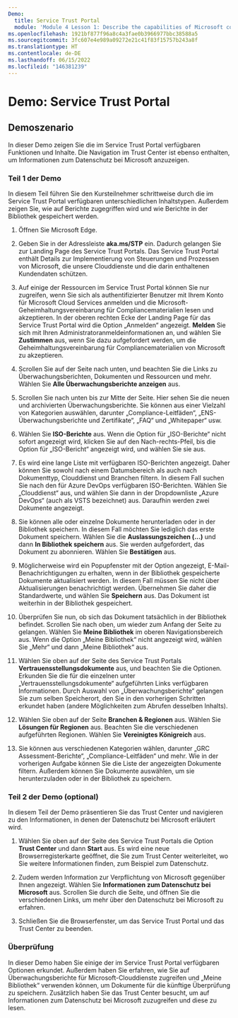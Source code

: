 ```yaml
---
Demo:
  title: Service Trust Portal
  module: 'Module 4 Lesson 1: Describe the capabilities of Microsoft compliance solutions: Describe the compliance management capabilities of Microsoft'
ms.openlocfilehash: 1921bf877f96a8c4a3fae0b3966977bbc38588a5
ms.sourcegitcommit: 3fc607e4e989a09272e21c41f83f15757b243a8f
ms.translationtype: HT
ms.contentlocale: de-DE
ms.lasthandoff: 06/15/2022
ms.locfileid: "146381239"
---
```

# <a name="demo-service-trust-portal"></a>Demo: Service Trust Portal

## <a name="demo-scenario"></a>Demoszenario

In dieser Demo zeigen Sie die im Service Trust Portal verfügbaren Funktionen und Inhalte. Die Navigation im Trust Center ist ebenso enthalten, um Informationen zum Datenschutz bei Microsoft anzuzeigen.

### <a name="demo-part-1"></a>Teil 1 der Demo

In diesem Teil führen Sie den Kursteilnehmer schrittweise durch die im Service Trust Portal verfügbaren unterschiedlichen Inhaltstypen. Außerdem zeigen Sie, wie auf Berichte zugegriffen wird und wie Berichte in der Bibliothek gespeichert werden.

1. Öffnen Sie Microsoft Edge.

1. Geben Sie in der Adressleiste **aka.ms/STP** ein. Dadurch gelangen Sie zur Landing Page des Service Trust Portals. Das Service Trust Portal enthält Details zur Implementierung von Steuerungen und Prozessen von Microsoft, die unsere Clouddienste und die darin enthaltenen Kundendaten schützen.

1. Auf einige der Ressourcen im Service Trust Portal können Sie nur zugreifen, wenn Sie sich als authentifizierter Benutzer mit Ihrem Konto für Microsoft Cloud Services anmelden und die Microsoft-Geheimhaltungsvereinbarung für Compliancematerialien lesen und akzeptieren. In der oberen rechten Ecke der Landing Page für das Service Trust Portal wird die Option „Anmelden“ angezeigt.  **Melden** Sie sich mit Ihren Administratoranmeldeinformationen an, und wählen Sie **Zustimmen** aus, wenn Sie dazu aufgefordert werden, um die Geheimhaltungsvereinbarung für Compliancematerialien von Microsoft zu akzeptieren.

1. Scrollen Sie auf der Seite nach unten, und beachten Sie die Links zu Überwachungsberichten, Dokumenten und Ressourcen und mehr.  Wählen Sie **Alle Überwachungsberichte anzeigen** aus.

1. Scrollen Sie nach unten bis zur Mitte der Seite. Hier sehen Sie die neuen und archivierten Überwachungsberichte.  Sie können aus einer Vielzahl von Kategorien auswählen, darunter „Compliance-Leitfäden“, „ENS-Überwachungsberichte und Zertifikate“, „FAQ“ und „Whitepaper“ usw.

1. Wählen Sie **ISO-Berichte** aus.  Wenn die Option für „ISO-Berichte“ nicht sofort angezeigt wird, klicken Sie auf den Nach-rechts-Pfeil, bis die Option für „ISO-Bericht“ angezeigt wird, und wählen Sie sie aus.

1. Es wird eine lange Liste mit verfügbaren ISO-Berichten angezeigt. Daher können Sie sowohl nach einem Datumsbereich als auch nach Dokumenttyp, Clouddienst und Branchen filtern.  In diesem Fall suchen Sie nach den für Azure DevOps verfügbaren ISO-Berichten.  Wählen Sie „Clouddienst“ aus, und wählen Sie dann in der Dropdownliste „Azure DevOps“ (auch als VSTS bezeichnet) aus.  Daraufhin werden zwei Dokumente angezeigt.

1. Sie können alle oder einzelne Dokumente herunterladen oder in der Bibliothek speichern.  In diesem Fall möchten Sie lediglich das erste Dokument speichern.  Wählen Sie die **Auslassungszeichen (...)** und dann **In Bibliothek speichern** aus.  Sie werden aufgefordert, das Dokument zu abonnieren. Wählen Sie **Bestätigen** aus.

1. Möglicherweise wird ein Popupfenster mit der Option angezeigt, E-Mail-Benachrichtigungen zu erhalten, wenn in der Bibliothek gespeicherte Dokumente aktualisiert werden.  In diesem Fall müssen Sie nicht über Aktualisierungen benachrichtigt werden. Übernehmen Sie daher die Standardwerte, und wählen Sie **Speichern** aus.  Das Dokument ist weiterhin in der Bibliothek gespeichert.

1. Überprüfen Sie nun, ob sich das Dokument tatsächlich in der Bibliothek befindet. Scrollen Sie nach oben, um wieder zum Anfang der Seite zu gelangen. Wählen Sie **Meine Bibliothek** im oberen Navigationsbereich aus.  Wenn die Option „Meine Bibliothek“ nicht angezeigt wird, wählen Sie „Mehr“ und dann „Meine Bibliothek“ aus.

1. Wählen Sie oben auf der Seite des Service Trust Portals **Vertrauensstellungsdokumente** aus, und beachten Sie die Optionen. Erkunden Sie die für die einzelnen unter „Vertrauensstellungsdokumente“ aufgeführten Links verfügbaren Informationen. Durch Auswahl von „Überwachungsberichte“ gelangen Sie zum selben Speicherort, den Sie in den vorherigen Schritten erkundet haben (andere Möglichkeiten zum Abrufen desselben Inhalts).  

1. Wählen Sie oben auf der Seite **Branchen & Regionen** aus.  Wählen Sie **Lösungen für Regionen** aus. Beachten Sie die verschiedenen aufgeführten Regionen.  Wählen Sie **Vereinigtes Königreich** aus.  

1. Sie können aus verschiedenen Kategorien wählen,  darunter „GRC Assessment-Berichte“, „Compliance-Leitfäden“ und mehr.  Wie in der vorherigen Aufgabe können Sie die Liste der angezeigten Dokumente filtern. Außerdem können Sie Dokumente auswählen, um sie herunterzuladen oder in der Bibliothek zu speichern.

### <a name="demo-part-2-optional"></a>Teil 2 der Demo (optional)

In diesem Teil der Demo präsentieren Sie das Trust Center und navigieren zu den Informationen, in denen der Datenschutz bei Microsoft erläutert wird.

1. Wählen Sie oben auf der Seite des Service Trust Portals die Option **Trust Center** und dann **Start** aus. Es wird eine neue Browserregisterkarte geöffnet, die Sie zum Trust Center weiterleitet, wo Sie weitere Informationen finden, zum Beispiel zum Datenschutz.  

1. Zudem werden Information zur Verpflichtung von Microsoft gegenüber Ihnen angezeigt.  Wählen Sie **Informationen zum Datenschutz bei Microsoft** aus.  Scrollen Sie durch die Seite, und öffnen Sie die verschiedenen Links, um mehr über den Datenschutz bei Microsoft zu erfahren.

1. Schließen Sie die Browserfenster, um das Service Trust Portal und das Trust Center zu beenden.

### <a name="review"></a>Überprüfung

In dieser Demo haben Sie einige der im Service Trust Portal verfügbaren Optionen erkundet. Außerdem haben Sie erfahren, wie Sie auf Überwachungsberichte für Microsoft-Clouddienste zugreifen und „Meine Bibliothek“ verwenden können, um Dokumente für die künftige Überprüfung zu speichern.  Zusätzlich haben Sie das Trust Center besucht, um auf Informationen zum Datenschutz bei Microsoft zuzugreifen und diese zu lesen.
